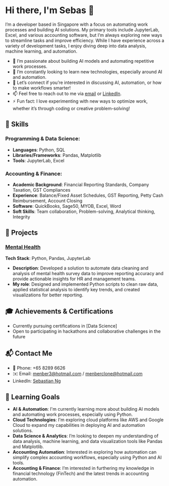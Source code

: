 

<!--
**Rknoobie/Rknoobie** is a ✨ _special_ ✨ repository because its `README.md` (this file) appears on your GitHub profile.

Here are some ideas to get you started:

- 🔭 I’m currently working on ...
- 🌱 I’m currently learning ...
- 👯 I’m looking to collaborate on ...
- 🤔 I’m looking for help with ...
- 💬 Ask me about ...
- 📫 How to reach me: ...
- 😄 Pronouns: ...
- ⚡ Fun fact: ...
-->


# Hi there, I'm Sebas 👋

I’m a developer based in Singapore with a focus on automating work processes and building AI solutions. My primary tools include JupyterLab, Excel, and various accounting software, but I’m always exploring new ways to streamline tasks and improve efficiency. While I have experience across a variety of development tasks, I enjoy diving deep into data analysis, machine learning, and automation.

- 🔭 I’m passionate about building AI models and automating repetitive work processes.
- 🌱 I’m constantly looking to learn new technologies, especially around AI and automation.
- 💬 Let’s connect if you’re interested in discussing AI, automation, or how to make workflows smarter!
- 📫 Feel free to reach out to me via [email](mailto:menber3@hotmail.com) or [LinkedIn](https://www.linkedin.com/in/sebastian-ng-59043769).
- ⚡ Fun fact: I love experimenting with new ways to optimize work, whether it’s through coding or creative problem-solving!

## 🚀 Skills

### Programming & Data Science:
- **Languages**: Python, SQL
- **Libraries/Frameworks**: Pandas, Matplotlib
- **Tools**: JupyterLab, Excel

### Accounting & Finance:
- **Academic Background**: Financial Reporting Standards, Company Taxation, GST Compliances
- **Experience**: Balance/Fixed Asset Schedules, GST Reporting, Petty Cash Reimbursement, Account Closing
- **Software**: QuickBooks, Sage50, MYOB, Excel, Word
- **Soft Skills**: Team collaboration, Problem-solving, Analytical thinking, Integrity

## 🌟 Projects

### [Mental Health](#)
**Tech Stack**: Python, Pandas, JupyterLab
- **Description**: Developed a solution to automate data cleaning and analysis of mental health survey data to improve reporting accuracy and provide actionable insights for HR and management teams.
- **My role**: Designed and implemented Python scripts to clean raw data, applied statistical analysis to identify key trends, and created visualizations for better reporting.

## 🎓 Achievements & Certifications
- Currently pursuing certifications in [Data Science]
- Open to participating in hackathons and collaborative challenges in the future

## 📬 Contact Me

- 📱 Phone: +65 8289 6626
- ✉️ Email: [menber3@hotmail.com](mailto:menber3@hotmail.com) / [menberclone@hotmail.com](mailto:menberclone@hotmail.com)
- LinkedIn: [Sebastian Ng](https://www.linkedin.com/in/sebastian-ng-59043769)

## 🎯 Learning Goals

- **AI & Automation**: I'm currently learning more about building AI models and automating work processes, especially using Python.
- **Cloud Technologies**: I'm exploring cloud platforms like AWS and Google Cloud to expand my capabilities in deploying AI and automation solutions.
- **Data Science & Analytics**: I’m looking to deepen my understanding of data analysis, machine learning, and data visualization tools like Pandas and Matplotlib.
- **Accounting Automation**: Interested in exploring how automation can simplify complex accounting workflows, especially using Python and AI tools.
- **Accounting & Finance**: I’m interested in furthering my knowledge in financial technology (FinTech) and the latest trends in accounting automation.





